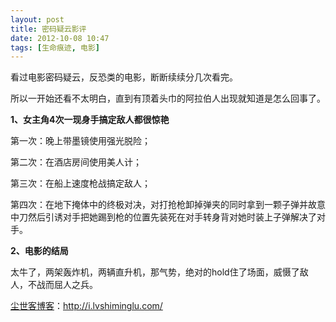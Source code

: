 ```yaml
---
layout: post
title: 密码疑云影评
date: 2012-10-08 10:47
tags: [生命痕迹, 电影]
---
```

看过电影密码疑云，反恐类的电影，断断续续分几次看完。

所以一开始还看不太明白，直到有顶着头巾的阿拉伯人出现就知道是怎么回事了。

<strong>1、女主角4次一现身手搞定敌人都很惊艳</strong>

第一次：晚上带墨镜使用强光脱险；

第二次：在酒店房间使用美人计；

第三次：在船上速度枪战搞定敌人；

第四次：在地下掩体中的终极对决，对打抢枪卸掉弹夹的同时拿到一颗子弹并故意中刀然后引诱对手把她踢到枪的位置先装死在对手转身背对她时装上子弹解决了对手。

<strong>2、电影的结局</strong>

太牛了，两架轰炸机，两辆直升机，那气势，绝对的hold住了场面，威慑了敌人，不战而屈人之兵。

<a href="http://i.lvshiminglu.com/">尘世客博客</a>：<a href="http://i.lvshiminglu.com/">http://i.lvshiminglu.com/</a>

